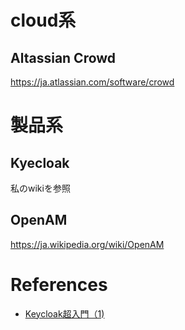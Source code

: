 

# cloud系


## Altassian Crowd

<https://ja.atlassian.com/software/crowd>

# 製品系

## Kyecloak

私のwikiを参照


## OpenAM

<https://ja.wikipedia.org/wiki/OpenAM>



# References

+ [Keycloak超入門（1)](http://www.atmarkit.co.jp/ait/articles/1708/31/news011.html)